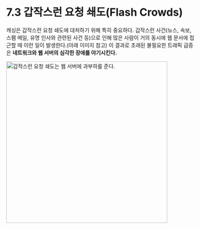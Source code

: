 # 7.3 갑작스런 요청 쇄도(Flash Crowds)

캐싱은 갑작스런 요청 쇄도에 대처하기 위해 특히 중요하다. 갑작스런 사건(뉴스, 속보, 스팸 메일, 유명 인사와 관련된 사건 등)으로 인해 많은 사람이 거의 동시에 웹 문서에 접근할 때 이런 일이 발생한다.(아래 이미지 참고) 이 결과로 초래된 불필요한 트래픽 급증은 **네트워크와 웹 서버의 심각한 장애를 야기시킨다.**

<img width="430" alt="갑작스런 요청 쇄도는 웹 서버에 과부하를 준다." src="https://user-images.githubusercontent.com/75570915/209660837-3b56da2b-fc43-4724-bde9-5678badce7eb.png">